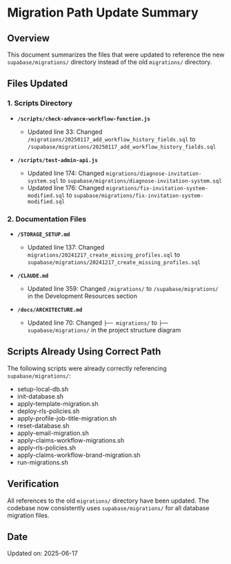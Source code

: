# Migration Path Update Summary

## Overview
This document summarizes the files that were updated to reference the new `supabase/migrations/` directory instead of the old `migrations/` directory.

## Files Updated

### 1. Scripts Directory
- **`/scripts/check-advance-workflow-function.js`**
  - Updated line 33: Changed `/migrations/20250117_add_workflow_history_fields.sql` to `/supabase/migrations/20250117_add_workflow_history_fields.sql`

- **`/scripts/test-admin-api.js`**
  - Updated line 174: Changed `migrations/diagnose-invitation-system.sql` to `supabase/migrations/diagnose-invitation-system.sql`
  - Updated line 176: Changed `migrations/fix-invitation-system-modified.sql` to `supabase/migrations/fix-invitation-system-modified.sql`

### 2. Documentation Files
- **`/STORAGE_SETUP.md`**
  - Updated line 137: Changed `migrations/20241217_create_missing_profiles.sql` to `supabase/migrations/20241217_create_missing_profiles.sql`

- **`/CLAUDE.md`**
  - Updated line 359: Changed `/migrations/` to `/supabase/migrations/` in the Development Resources section

- **`/docs/ARCHITECTURE.md`**
  - Updated line 70: Changed `├── migrations/` to `├── supabase/migrations/` in the project structure diagram

## Scripts Already Using Correct Path
The following scripts were already correctly referencing `supabase/migrations/`:
- setup-local-db.sh
- init-database.sh
- apply-template-migration.sh
- deploy-rls-policies.sh
- apply-profile-job-title-migration.sh
- reset-database.sh
- apply-email-migration.sh
- apply-claims-workflow-migrations.sh
- apply-rls-policies.sh
- apply-claims-workflow-brand-migration.sh
- run-migrations.sh

## Verification
All references to the old `migrations/` directory have been updated. The codebase now consistently uses `supabase/migrations/` for all database migration files.

## Date
Updated on: 2025-06-17